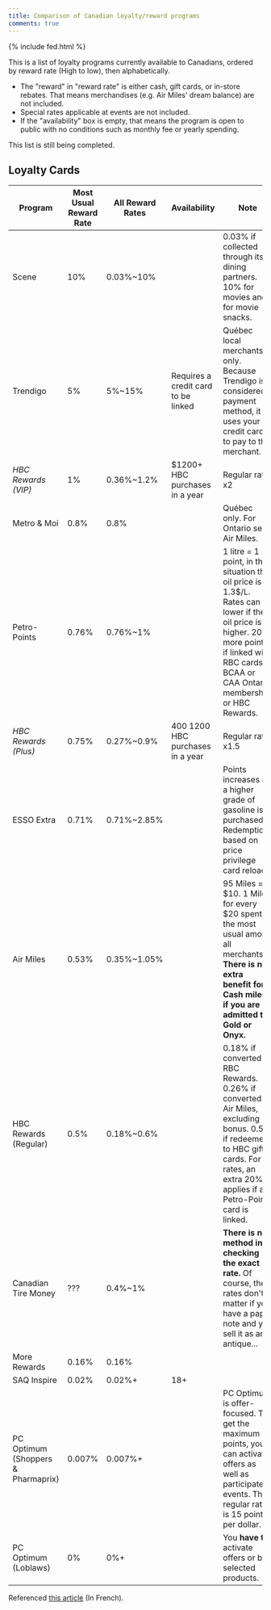 ```yaml
---
title: Comparison of Canadian loyalty/reward programs
comments: true
---
```



{% include fed.html %}

<meta name="og:title" content="Comparison of Canadian loyalty reward programs">
<meta name="og:site_name" content="AustinHuang.me">
<meta name="og:type" content="website">
<meta name="og:image" content="https://www.gravatar.com/avatar/d5a5f57410d9f6bf426ac4e1c1c66c2c.jpg">
<meta name="og:image:type" content="image/jpeg">
<meta name="og:image:alt" content="Austin Huang the Bus :^)">
<meta name="og:description" content="Need an objective reward ratio comparison for Canadian loyalty reward cards? You've come to the right place!">

This is a list of loyalty programs currently available to Canadians, ordered by reward rate (High to low), then alphabetically.

* The "reward" in "reward rate" is either cash, gift cards, or in-store rebates. That means merchandises (e.g. Air Miles' dream balance) are not included.
* Special rates applicable at events are not included.
* If the "availability" box is empty, that means the program is open to public with no conditions such as monthly fee or yearly spending.

This list is still being completed.

## Loyalty Cards

| Program | Most Usual Reward Rate | All Reward Rates | Availability | Note |
| - | - | - | - | - |
| Scene | 10% | 0.03%~10% | | 0.03% if collected through its dining partners. 10% for movies and for movie snacks. |
| Trendigo | 5% | 5%~15% | Requires a credit card to be linked | Québec local merchants only. Because Trendigo is considered a payment method, it uses your credit card to pay to the merchant. |
| *HBC Rewards (VIP)* | 1% | 0.36%~1.2% | $1200+ HBC purchases in a year | Regular rate x2 |
| Metro & Moi | 0.8% | 0.8% | | Québec only. For Ontario see Air Miles. |
| Petro-Points | 0.76% | 0.76%~1% | | 1 litre = 1 point, in this situation the oil price is 1.3$/L. Rates can be lower if the oil price is higher. 20% more points if linked with RBC cards, BCAA or CAA Ontario membership, or HBC Rewards. |
| *HBC Rewards (Plus)* | 0.75% | 0.27%~0.9% | $400~$1200 HBC purchases in a year | Regular rate x1.5 |
| ESSO Extra | 0.71% | 0.71%~2.85% | | Points increases if a higher grade of gasoline is purchased. Redemption based on price privilege card reloads. |
| Air Miles | 0.53% | 0.35%~1.05% | | 95 Miles = $10. 1 Mile for every $20 spent is the most usual among all merchants. **There is no extra benefit for Cash miles if you are admitted to Gold or Onyx.** |
| HBC Rewards (Regular) | 0.5% | 0.18%~0.6% | | 0.18% if converted to RBC Rewards. 0.26% if converted to Air Miles, excluding bonus. 0.5% if redeemed to HBC gift cards. For all rates, an extra 20% applies if a Petro-Points card is linked. |
| Canadian Tire Money | ??? | 0.4%~1% | | **There is no method in checking the exact rate.** Of course, the rates don't matter if you have a paper note and you sell it as an antique... |
| More Rewards | 0.16% | 0.16% | | |
| SAQ Inspire | 0.02% | 0.02%+ | 18+ | |
| PC Optimum (Shoppers & Pharmaprix) | 0.007% | 0.007%+ | | PC Optimum is offer-focused. To get the maximum points, you can activate offers as well as participate in events. The regular rate is 15 points per dollar. |
| PC Optimum (Loblaws) | 0% | 0%+ | | You **have to** activate offers or buy selected products. |

Referenced [this article](https://www.protegez-vous.ca/Argent/carte-de-fidelite/le-classement-des-cartes-de-fidelite) (In French).

